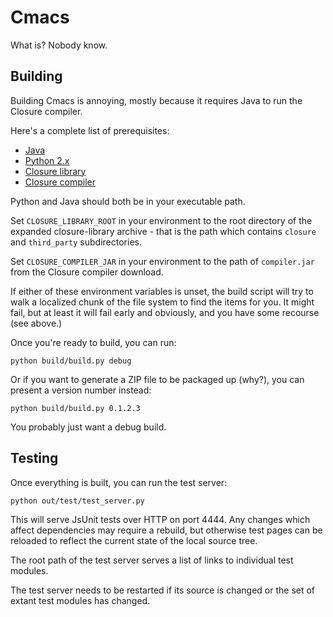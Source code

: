 Cmacs
=====

What is? Nobody know.

Building
--------

Building Cmacs is annoying, mostly because it requires Java to run the
Closure compiler.

Here's a complete list of prerequisites:

  * [Java](https://java.com/en/download/manual.jsp)
  * [Python 2.x](https://www.python.org/)
  * [Closure library](https://github.com/google/closure-library/)
  * [Closure compiler](http://dl.google.com/closure-compiler/compiler-latest.zip)

Python and Java should both be in your executable path.

Set `CLOSURE_LIBRARY_ROOT` in your environment to the root directory of the
expanded closure-library archive - that is the path which contains
`closure` and `third_party` subdirectories.

Set `CLOSURE_COMPILER_JAR` in your environment to the path of `compiler.jar`
from the Closure compiler download.

If either of these environment variables is unset, the build script will try to
walk a localized chunk of the file system to find the items for you. It might
fail, but at least it will fail early and obviously, and you have some recourse
(see above.)

Once you're ready to build, you can run:

    python build/build.py debug

Or if you want to generate a ZIP file to be packaged up (why?), you can present
a version number instead:

    python build/build.py 0.1.2.3

You probably just want a debug build.

Testing
-------

Once everything is built, you can run the test server:

    python out/test/test_server.py

This will serve JsUnit tests over HTTP on port 4444. Any changes which affect
dependencies may require a rebuild, but otherwise test pages can be reloaded
to reflect the current state of the local source tree.

The root path of the test server serves a list of links to individual test
modules.

The test server needs to be restarted if its source is changed or the set
of extant test modules has changed.

